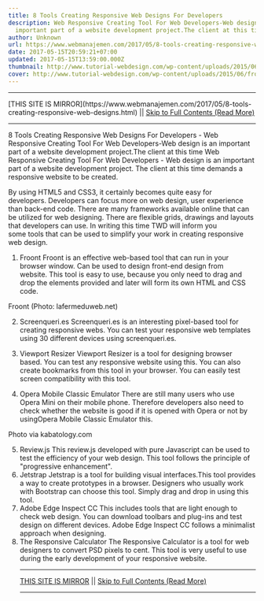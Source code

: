 ```yaml
---
title: 8 Tools Creating Responsive Web Designs For Developers
description: Web Responsive Creating Tool For Web Developers-Web design is an
  important part of a website development project.The client at this time
author: Unknown
url: https://www.webmanajemen.com/2017/05/8-tools-creating-responsive-web-designs.html
date: 2017-05-15T20:59:21+07:00
updated: 2017-05-15T13:59:00.000Z
thumbnail: http://www.tutorial-webdesign.com/wp-content/uploads/2015/06/froont-responsive-web-design.jpg
cover: http://www.tutorial-webdesign.com/wp-content/uploads/2015/06/froont-responsive-web-design.jpg
---
```


<hr/> [THIS SITE IS MIRROR](https://www.webmanajemen.com/2017/05/8-tools-creating-responsive-web-designs.html) || <a href="https://www.webmanajemen.com/2017/05/8-tools-creating-responsive-web-designs.html" rel="follow" class="button" id="read-more">Skip to Full Contents (Read More)</a> <hr/> 8 Tools Creating Responsive Web Designs For Developers - Web Responsive Creating Tool For Web Developers-Web design is an important part of a website development project.The client at this time Web Responsive Creating Tool For Web Developers - Web design is an important part of a website development project. The client at this time demands a responsive website to be created.

By using HTML5 and CSS3, it certainly becomes quite easy for developers. Developers can focus more on web design, user experience than back-end code.
There are many frameworks available online that can be utilized for web designing. There are flexible grids, drawings and layouts that developers can use.
In writing this time TWD will inform you some tools that can be used to simplify your work in creating responsive web design.
1. Froont
Froont is an effective web-based tool that can run in your browser window. Can be used to design front-end design from website. This tool is easy to use, because you only need to drag and drop the elements provided and later will form its own HTML and CSS code.

Froont (Photo: lafermeduweb.net)

2. Screenqueri.es
Screenqueri.es is an interesting pixel-based tool for creating responsive webs. You can test your responsive web templates using 30 different devices using screenqueri.es.
3. Viewport Resizer
Viewport Resizer is a tool for designing browser based. You can test any responsive website using this. You can also create bookmarks from this tool in your browser. You can easily test screen compatibility with this tool.



4. Opera Mobile Classic Emulator
There are still many users who use Opera Mini on their mobile phone. Therefore developers also need to check whether the website is good if it is opened with Opera or not by usingOpera Mobile Classic Emulator this.

Photo via kabatology.com

5. Review.js
This review.js developed with pure Javascript can be used to test the efficiency of your web design. This tool follows the principle of "progressive enhancement".
6. Jetstrap
Jetstrap is a tool for building visual interfaces.This tool provides a way to create prototypes in a browser. Designers who usually work with Bootstrap can choose this tool. Simply drag and drop in using this tool.
7. Adobe Edge Inspect CC
This includes tools that are light enough to check web design. You can download toolbars and plug-ins and test design on different devices. Adobe Edge Inspect CC follows a minimalist approach when designing.
8. The Responsive Calculator
The Responsive Calculator is a tool for web designers to convert PSD pixels to cent. This tool is very useful to use during the early development of your responsive website. <hr/> [THIS SITE IS MIRROR](https://www.webmanajemen.com/2017/05/8-tools-creating-responsive-web-designs.html) || <a href="https://www.webmanajemen.com/2017/05/8-tools-creating-responsive-web-designs.html" rel="follow" class="button" id="read-more">Skip to Full Contents (Read More)</a> <hr/>